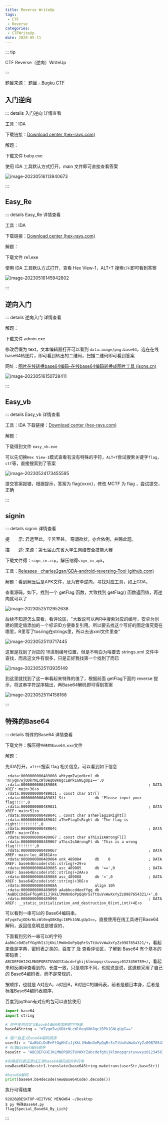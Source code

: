 ```yaml
---
title: Reverse WriteUp 
tags:
 - CTF
 - Reverse
categories:
 - CTFWriteUp
date: 2020-05-11
---
```


::: tip

CTF Reverse（逆向）WriteUp

:::

题目来源： [题目 - Bugku CTF](https://ctf.bugku.com/challenges/index/gid/1/tid/7.html)

## 入门逆向

::: details 入门逆向 详情查看

工具：IDA

下载链接：[Download center (hex-rays.com)](https://www.hex-rays.com/download-center/)

解题：

下载文件 baby.exe

使用 IDA 工具默认方式打开，main 文件即可直接查看答案

![image-20230516113940673](./images/image-20230516113940673.png)

:::

## Easy_Re

::: details Easy_Re 详情查看

工具：IDA

下载链接：[Download center (hex-rays.com)](https://www.hex-rays.com/download-center/)

解题：

下载文件 re1.exe

使用 IDA 工具默认方式打开，查看 Hex View-1，ALT+T 搜索`CTF`即可看到答案

![image-20230516145942802](./images/image-20230516145942802.png)

:::

## 逆向入门

::: details 逆向入门 详情查看

解题：

下载文件 admin.exe

修改后缀为 text，文本编辑器打开可以看到 `data:image/png:base64`，选在在线base64转图片，即可看到转出的二维码，扫描二维码即可看到答案

网址：[图片在线转换base64编码-在线base64编码转换成图片工具 (jsons.cn)](http://www.jsons.cn/img2base64/)

![image-20230516150728411](./images/image-20230516150728411.png)

:::

## Easy_vb

::: details Easy_vb 详情查看

工具：IDA 下载链接：[Download center (hex-rays.com)](https://www.hex-rays.com/download-center/)

解题：

下载得到文件 `easy_vb.exe`

可以先切换`Hex View-1`模式查看有没有特殊的字符，`ALT+T`尝试搜索关键字`flag`，`ctf`等，直接搜索到了答案

![image-20230524173455595](./images/Easy_vb.png)

提交答案报错，根据提示，答案为 flag{xxxx}，修改 MCTF 为 flag ，尝试提交，正确

::: 

## signin

::: details signin 详情查看

提　　示: 君远至此，辛苦至甚。 窃谓欲状，亦合依例，并赐此题。

描　　述: 来源：第七届山东省大学生网络安全技能大赛

下载文件得：`sign_in.zip`，解压缩得`sign_in_apk`，

工具：[Releases · charles2gan/GDA-android-reversing-Tool (github.com)](https://github.com/charles2gan/GDA-android-reversing-Tool/releases)

解题：看到解压后是APK文件，及为安卓逆向，寻找对应工具，如上GDA，

查看源码，如下，找到一个 getFlag 函数，大致找到 getFlag() 函数返回值，再逆向就可以了

![image-20230525112952638](./images/signin-01.png)

后续不知道怎么查看，看评论区，"大致说可以再R中搜索对应的编号，安卓为创建的固定值添加的一个标识ID方便重复引用。所以要去找这个写好的固定值究竟在哪里，R里写了tosring在strings里，所以去该xml文件里查"

![image-20230525113717445](./images/signin-02.png)

这里是找到了对应的 16进制编号位置，但是不明白为啥要去 strings.xml 文件中查找，而且这文件有很多，只是正好我找第一个找到了而已

![image-20230525113935149](./images/signin-03.png)



到这里就找到了这一串看起来特殊的值了，根据前面 getFlag下面的 reverse 提示，将这串字符逆序输出，再Base64解码即可得到答案

![image-20230525114158168](./images/signin-04.png)

:::

## 特殊的Base64

::: details 特殊的Base64 详情查看

下载文件：解压得`特殊的Base64.exe`文件

解题：

先IDA打开，`alt+t`搜索 flag 相关信息，可以看到如下信息

```shell
.rdata:0000000000489008 aMtyqm7wjodkrnl db 'mTyqm7wjODkrNLcWl0eqO8K8gc1BPk1GNLgUpI==',0
.rdata:0000000000489008                                         ; DATA XREF: main+36↑o
.rdata:0000000000489031 ; const char Str[]
.rdata:0000000000489031 Str             db 'Please input your flag!!!!',0
.rdata:0000000000489031                                         ; DATA XREF: main+51↑o
.rdata:000000000048904C ; const char aTheFlagIsRight[]
.rdata:000000000048904C aTheFlagIsRight db 'The flag is right!!!!!!!!!',0
.rdata:000000000048904C                                         ; DATA XREF: main+C6↑o
.rdata:0000000000489067 ; const char aThisIsAWrongFl[]
.rdata:0000000000489067 aThisIsAWrongFl db 'This is a wrong flag!!!!!!!!',0
.rdata:0000000000489067                                         ; DATA XREF: main:loc_40161A↑o
.rdata:0000000000489084 unk_489084      db    0                 ; DATA XREF: base64Encode(std::string)+29↑o
.rdata:0000000000489085 asc_489085      db '==',0               ; DATA XREF: base64Encode(std::string)+2AA↑o
.rdata:0000000000489088 asc_489088      db '=',0                ; DATA XREF: base64Encode(std::string)+3DE↑o
.rdata:000000000048908A                 align 10h
.rdata:0000000000489090 aAabbccddeeffgg db 'AaBbCcDdEeFfGgHhIiJjKkLlMmNnOoPpQqRrSsTtUuVvWwXxYyZz0987654321/+',0
.rdata:0000000000489090                                         ; DATA XREF: __static_initialization_and_destruction_0(int,int)+4E↑o
```

可以看到一串可以的 Base64编码串，`mTyqm7wjODkrNLcWl0eqO8K8gc1BPk1GNLgUpI==`，直接使用在线工具进行Base64解码，返回信息明显是错误的，

下面看到另外一串可以的字符`AaBbCcDdEeFfGgHhIiJjKkLlMmNnOoPpQqRrSsTtUuVvWwXxYyZz0987654321/+`，看起来像是字典，密码表之类的，百度了 及 查看评论区，了解到 Base64 有个基本的密码表：`ABCDEFGHIJKLMNOPQRSTUVWXYZabcdefghijklmnopqrstuvwxyz0123456789+/`，看起来和反编译查看到的，长度一致，只是顺序不同，也就说是说，这道题采用了自己的 Base64编码表，而不是常规的，

按顺序，也就是 A对应A，a对应B，B对应C的编码表，前者是题目本身，后者是标准Base64编码表顺序，

百度到python有对应的包可以直接使用

```python
import base64
import string

# 用户使用自定义Base64编码表加密的字符串
base64String = "mTyqm7wjODkrNLcWl0eqO8K8gc1BPk1GNLgUpI=="

# 用户自定义Base64编码顺序
userStr = "AaBbCcDdEeFfGgHhIiJjKkLlMmNnOoPpQqRrSsTtUuVvWwXxYyZz0987654321/+"
# 标准Base64编码顺序
baseStr = "ABCDEFGHIJKLMNOPQRSTUVWXYZabcdefghijklmnopqrstuvwxyz0123456789+/"

#利用密码表还原成正常base64编码后的字符串
newBase64Code=str1.translate(base64String.maketrans(userStr,baseStr))

#base64解码
print(base64.b64decode(newBase64Code).decode())
```

执行可得结果

```shell
92826@DESKTOP-HI2TV6C MINGW64 ~/Desktop
$ py 特殊Base64.py
flag{Special_Base64_By_Lich}
```

:::